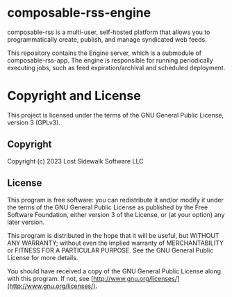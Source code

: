 <link rel="stylesheet" type="text/css" href="style.css">

# composable-rss-engine

composable-rss is a multi-user, self-hosted platform that allows you to programmatically create, publish, and manage syndicated web feeds.

This repository contains the Engine server, which is a submodule of composable-rss-app. The engine is responsible for running periodically executing jobs, such as feed expiration/archival and scheduled deployment.

# Copyright and License

This project is licensed under the terms of the GNU General Public License, version 3 (GPLv3).

## Copyright

Copyright (c) 2023 Lost Sidewalk Software LLC

## License

This program is free software: you can redistribute it and/or modify it under the terms of the GNU General Public License as published by the Free Software Foundation, either version 3 of the License, or (at your option) any later version.

This program is distributed in the hope that it will be useful, but WITHOUT ANY WARRANTY; without even the implied warranty of MERCHANTABILITY or FITNESS FOR A PARTICULAR PURPOSE.  See the GNU General Public License for more details.

You should have received a copy of the GNU General Public License along with this program.  If not, see [http://www.gnu.org/licenses/](http://www.gnu.org/licenses/).
